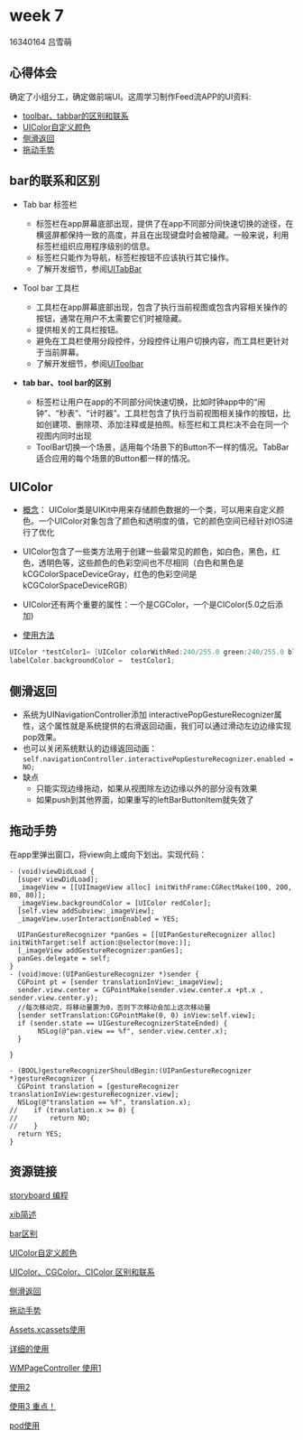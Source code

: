 # week 7
16340164 吕雪萌

## 心得体会
确定了小组分工，确定做前端UI。这周学习制作Feed流APP的UI资料:

- [toolbar、tabbar的区别和联系](https://www.zhihu.com/question/28789746)
- [UIColor自定义颜色](https://www.jianshu.com/p/12cecb7e7912)
- [侧滑返回](https://www.jianshu.com/p/945a72263f72)
- [拖动手势](https://www.jianshu.com/p/81bf52e3d04a)

## bar的联系和区别

- Tab bar 标签栏
  - 标签栏在app屏幕底部出现，提供了在app不同部分间快速切换的途径，在横竖屏都保持一致的高度，并且在出现键盘时会被隐藏。一般来说，利用标签栏组织应用程序级别的信息。
  - 标签栏只能作为导航，标签栏按钮不应该执行其它操作。
  - 了解开发细节，参阅[UITabBar](https://link.zhihu.com/?target=https%3A//developer.apple.com/reference/uikit/uitabbar)
  
- Tool bar 工具栏
  - 工具栏在app屏幕底部出现，包含了执行当前视图或包含内容相关操作的按钮，通常在用户不太需要它们时被隐藏。
  - 提供相关的工具栏按钮。
  - 避免在工具栏使用分段控件，分段控件让用户切换内容，而工具栏更针对于当前屏幕。
  - 了解开发细节，参阅[UIToolbar](https://developer.apple.com/documentation/uikit/uitoolbar)
  
- **tab bar、tool bar的区别**
  - 标签栏让用户在app的不同部分间快速切换，比如时钟app中的“闹钟”、“秒表”、“计时器”。工具栏包含了执行当前视图相关操作的按钮，比如创建项、删除项、添加注释或是拍照。标签栏和工具栏决不会在同一个视图内同时出现
  - ToolBar切换一个场景，适用每个场景下的Button不一样的情况。TabBar适合应用的每个场景的Button都一样的情况。
 
## UIColor

  - [概念](https://www.jianshu.com/p/12cecb7e7912)： UIColor类是UIKit中用来存储颜色数据的一个类，可以用来自定义颜色。一个UIColor对象包含了颜色和透明度的值，它的颜色空间已经针对IOS进行了优化
  
  - UIColor包含了一些类方法用于创建一些最常见的颜色，如白色，黑色，红色，透明色等，这些颜色的色彩空间也不尽相同（白色和黑色是kCGColorSpaceDeviceGray，红色的色彩空间是kCGColorSpaceDeviceRGB）
  
  - UIColor还有两个重要的属性：一个是CGColor，一个是CIColor(5.0之后添加)
  
  - [使用方法](https://www.cnblogs.com/xunziji/archive/2012/09/27/2706136.html)
  
  ```Objective-c
  UIColor *testColor1= [UIColor colorWithRed:240/255.0 green:240/255.0 blue:240/255.0 alpha:1];
  labelColor.backgroundColor =  testColor1;
  ```
  
  
## 侧滑返回

  - 系统为UINavigationController添加 interactivePopGestureRecognizer属性，这个属性就是系统提供的右滑返回动画，我们可以通过滑动左边边缘实现pop效果。
  - 也可以关闭系统默认的边缘返回动画： ```self.navigationController.interactivePopGestureRecognizer.enabled = NO;```
  - 缺点
    - 只能实现边缘拖动，如果从视图除左边边缘以外的部分没有效果
    - 如果push到其他界面，如果重写的leftBarButtonItem就失效了
  
  
## 拖动手势
  在app里弹出窗口，将view向上或向下划出。实现代码：
  ```
  - (void)viewDidLoad {
    [super viewDidLoad];
    _imageView = [[UIImageView alloc] initWithFrame:CGRectMake(100, 200, 80, 80)];
    _imageView.backgroundColor = [UIColor redColor];
    [self.view addSubview:_imageView];
    _imageView.userInteractionEnabled = YES;
    
    UIPanGestureRecognizer *panGes = [[UIPanGestureRecognizer alloc] initWithTarget:self action:@selector(move:)];
    [_imageView addGestureRecognizer:panGes];
    panGes.delegate = self;
}
- (void)move:(UIPanGestureRecognizer *)sender {
    CGPoint pt = [sender translationInView:_imageView];
    sender.view.center = CGPointMake(sender.view.center.x +pt.x , sender.view.center.y);
    //每次移动完，将移动量置为0，否则下次移动会加上这次移动量
    [sender setTranslation:CGPointMake(0, 0) inView:self.view];
    if (sender.state == UIGestureRecognizerStateEnded) {
         NSLog(@"pan.view == %f", sender.view.center.x);
    }
   
}

- (BOOL)gestureRecognizerShouldBegin:(UIPanGestureRecognizer *)gestureRecognizer {
    CGPoint translation = [gestureRecognizer translationInView:gestureRecognizer.view];
    NSLog(@"translation == %f", translation.x);
//    if (translation.x >= 0) {
//        return NO;
//    }
    return YES;
}

  ```
  

## 资源链接

[storyboard 编程](https://juejin.im/post/5a3cbbbc51882527a00f8e7e)

[xib简述](https://www.jianshu.com/p/ea3f90cc744b)

[bar区别](https://www.zhihu.com/question/28789746)

[UIColor自定义颜色](https://www.cnblogs.com/xunziji/archive/2012/09/27/2706136.html)

 [UIColor、CGColor、CIColor 区别和联系](http://www.cnblogs.com/smileEvday/archive/2012/06/05/UIColor_CIColor_CGColor.html)

[侧滑返回](https://www.jianshu.com/p/945a72263f72)

[拖动手势](https://www.jianshu.com/p/81bf52e3d04a)

[Assets.xcassets使用](https://www.jianshu.com/p/c35ce599f7da)

[详细的使用](https://www.cnblogs.com/W-Kr/p/5381750.html)

[WMPageController 使用1](https://juejin.im/post/5a3889bb518825127e745af5)

[使用2](https://www.jianshu.com/p/e2503fb3241b)

[使用3 重点！](https://blog.csdn.net/yubo_725/article/details/51159633)

[pod使用](https://www.jianshu.com/p/5a74c0842cf2)
